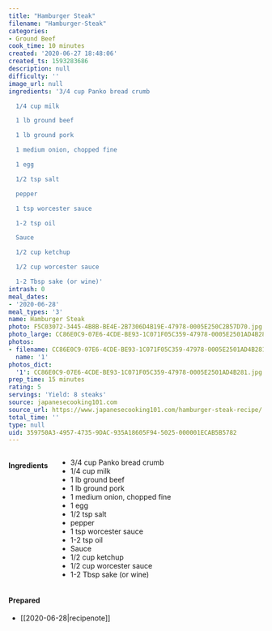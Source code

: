 ```yaml
---
title: "Hamburger Steak"
filename: "Hamburger-Steak"
categories:
- Ground Beef
cook_time: 10 minutes
created: '2020-06-27 18:48:06'
created_ts: 1593283686
description: null
difficulty: ''
image_url: null
ingredients: '3/4 cup Panko bread crumb

  1/4 cup milk

  1 lb ground beef

  1 lb ground pork

  1 medium onion, chopped fine

  1 egg

  1/2 tsp salt

  pepper

  1 tsp worcester sauce

  1-2 tsp oil

  Sauce

  1/2 cup ketchup

  1/2 cup worcester sauce

  1-2 Tbsp sake (or wine)'
intrash: 0
meal_dates:
- '2020-06-28'
meal_types: '3'
name: Hamburger Steak
photo: F5C03072-3445-4B8B-BE4E-2B7306D4B19E-47978-0005E250C2B57D70.jpg
photo_large: CC86E0C9-07E6-4CDE-BE93-1C071F05C359-47978-0005E2501AD4B281.jpg
photos:
- filename: CC86E0C9-07E6-4CDE-BE93-1C071F05C359-47978-0005E2501AD4B281.jpg
  name: '1'
photos_dict:
  '1': CC86E0C9-07E6-4CDE-BE93-1C071F05C359-47978-0005E2501AD4B281.jpg
prep_time: 15 minutes
rating: 5
servings: 'Yield: 8 steaks'
source: japanesecooking101.com
source_url: https://www.japanesecooking101.com/hamburger-steak-recipe/
total_time: ''
type: null
uid: 359750A3-4957-4735-9DAC-935A18605F94-5025-000001ECAB5B5782
---
```

<div class="large-8 medium-7 columns" id="writeup">	</div><!-- #writeup -->
</div><!-- #row-one -->
<div class="row" id="row-two">	<div class="medium-4 small-5 columns"><h4 id="ingredients">Ingredients</h4><div class="box box-ingredients content"><ul>
<li>3/4 cup Panko bread crumb</li>
<li>1/4 cup milk</li>
<li>1 lb ground beef</li>
<li>1 lb ground pork</li>
<li>1 medium onion, chopped fine</li>
<li>1 egg</li>
<li>1/2 tsp salt</li>
<li>pepper</li>
<li>1 tsp worcester sauce</li>
<li>1-2 tsp oil</li>
<li>Sauce</li>
<li>1/2 cup ketchup</li>
<li>1/2 cup worcester sauce</li>
<li>1-2 Tbsp sake (or wine)</li>
</ul>
</div>	</div>	<div class="medium-6 small-7 columns">	</div>	<div class="medium-2 columns" id="photo-sidebar">		<div class="" id="meals"><h4>Prepared</h4><ul>
<li>[[2020-06-28|recipenote]]</li>
</ul>
		</div>